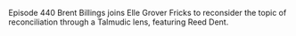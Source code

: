 Episode 440
Brent Billings joins Elle Grover Fricks to reconsider the topic of reconciliation through a Talmudic lens, featuring Reed Dent.

